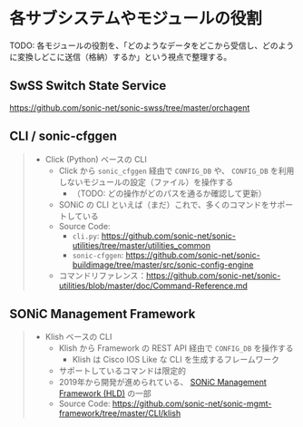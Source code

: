 # 各サブシステムやモジュールの役割

TODO: 各モジュールの役割を、「どのようなデータをどこから受信し、どのように変換しどこに送信（格納）するか」という視点で整理する。

## SwSS Switch State Service 

https://github.com/sonic-net/sonic-swss/tree/master/orchagent


## CLI / sonic-cfggen

> - Click (Python) ベースの CLI
>   - Click から `sonic_cfggen` 経由で `CONFIG_DB` や、 `CONFIG_DB` を利用しないモジュールの設定（ファイル）を操作する
>     - （TODO: どの操作がどのパスを通るか確認して更新）
>   - SONiC の CLI といえば（まだ）これで、多くのコマンドをサポートしている
>   - Source Code:
>     - `cli.py`: https://github.com/sonic-net/sonic-utilities/tree/master/utilities_common
>     - `sonic-cfggen`: https://github.com/sonic-net/sonic-buildimage/tree/master/src/sonic-config-engine
>   - コマンドリファレンス：https://github.com/sonic-net/sonic-utilities/blob/master/doc/Command-Reference.md

## SONiC Management Framework

> - Klish ベースの CLI
>   - Klish から Framework の REST API 経由で `CONFIG_DB` を操作する
>     - Klish は Cisco IOS Like な CLI を生成するフレームワーク
>   - サポートしているコマンドは限定的
>   - 2019年から開発が進められている、 [SONiC Management Framework (HLD)](https://github.com/sonic-net/SONiC/blob/master/doc/mgmt/Management%20Framework.md) の一部
>   - Source Code: https://github.com/sonic-net/sonic-mgmt-framework/tree/master/CLI/klish

